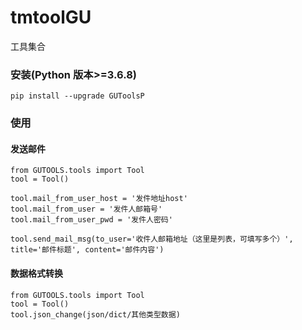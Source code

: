 # tmtoolGU
工具集合

### 安装(Python 版本>=3.6.8)
```
pip install --upgrade GUToolsP
```

### 使用

#### 发送邮件
```
from GUTOOLS.tools import Tool
tool = Tool()

tool.mail_from_user_host = '发件地址host'
tool.mail_from_user = '发件人邮箱号'
tool.mail_from_user_pwd = '发件人密码'

tool.send_mail_msg(to_user='收件人邮箱地址（这里是列表，可填写多个）', title='邮件标题', content='邮件内容')
```
#### 数据格式转换
```
from GUTOOLS.tools import Tool
tool = Tool()
tool.json_change(json/dict/其他类型数据)
```
